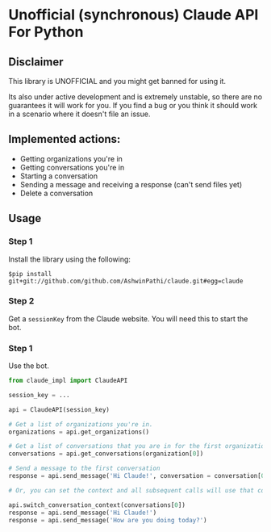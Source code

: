 # Unofficial (synchronous) Claude API For Python


## Disclaimer
This library is UNOFFICIAL and you might get banned for using it.

Its also under active development and is extremely unstable, so there are no guarantees it will work for you. If you find a bug or you think it should work in a scenario where it doesn't file an issue.


## Implemented actions:
- Getting organizations you're in
- Getting conversations you're in
- Starting a conversation
- Sending a message and receiving a response (can't send files yet)
- Delete a conversation


## Usage

### Step 1
Install the library using the following:
```
$pip install git+git://github.com/github.com/AshwinPathi/claude.git#egg=claude
```

### Step 2
Get a `sessionKey` from the Claude website. You will need this to start the bot.

### Step 1
Use the bot.
```py
from claude_impl import ClaudeAPI

session_key = ...

api = ClaudeAPI(session_key)

# Get a list of organizations you're in.
organizations = api.get_organizations()

# Get a list of conversations that you are in for the first organization.
conversations = api.get_conversations(organization[0])

# Send a message to the first conversation
response = api.send_message('Hi Claude!', conversation = conversation[0])

# Or, you can set the context and all subsequent calls will use that conversation.

api.switch_conversation_context(conversations[0])
response = api.send_message('Hi Claude!')
response = api.send_message('How are you doing today?')
```

